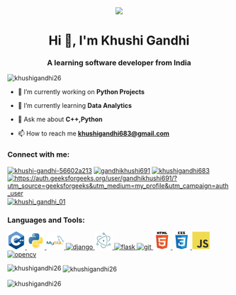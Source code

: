 
<div id="header" align="center">
  <img src="https://media.giphy.com/media/v1.Y2lkPTc5MGI3NjExOWQ1MzI2MmM2MjQ0ZGRkNDE5YjczZTlhNDYzOWYwYmI4MGY2YzhmYSZlcD12MV9pbnRlcm5hbF9naWZzX2dpZklkJmN0PXM/uLGINkpekEo98BP5gN/giphy.gif" width="300"/>
</div>
  
  
<!-- &&&&&&&&&&&&&&&&&&&&&&&&&&&&&& -->


<h1 align="center">Hi 👋, I'm Khushi Gandhi</h1>
<h3 align="center">A learning software developer from India</h3>

<p align="centre"> <img src="https://komarev.com/ghpvc/?username=khushigandhi26&label=Profile%20views&color=0e75b6&style=flat" alt="khushigandhi26" /> </p>

- 🔭 I’m currently working on **Python Projects**

- 🌱 I’m currently learning **Data Analytics**

- 💬 Ask me about **C++,Python**

- 📫 How to reach me **khushigandhi683@gmail.com**

<h3 align="left">Connect with me:</h3>
<p align="left">
<a href="https://linkedin.com/in/khushi-gandhi-56602a213" target="blank"><img align="center" src="https://raw.githubusercontent.com/rahuldkjain/github-profile-readme-generator/master/src/images/icons/Social/linked-in-alt.svg" alt="khushi-gandhi-56602a213" height="30" width="40" /></a>
<a href="https://www.hackerrank.com/gandhikhushi691" target="blank"><img align="center" src="https://raw.githubusercontent.com/rahuldkjain/github-profile-readme-generator/master/src/images/icons/Social/hackerrank.svg" alt="gandhikhushi691" height="30" width="40" /></a>
<a href="https://www.leetcode.com/khushigandhi683" target="blank"><img align="center" src="https://raw.githubusercontent.com/rahuldkjain/github-profile-readme-generator/master/src/images/icons/Social/leet-code.svg" alt="khushigandhi683" height="30" width="40" /></a>
<a href="https://auth.geeksforgeeks.org/user/https://auth.geeksforgeeks.org/user/gandhikhushi691/?utm_source=geeksforgeeks&utm_medium=my_profile&utm_campaign=auth_user" target="blank"><img align="center" src="https://raw.githubusercontent.com/rahuldkjain/github-profile-readme-generator/master/src/images/icons/Social/geeks-for-geeks.svg" alt="https://auth.geeksforgeeks.org/user/gandhikhushi691/?utm_source=geeksforgeeks&utm_medium=my_profile&utm_campaign=auth_user" height="30" width="40" /></a>
  <a href="https://instagram.com/khushi_gandhi_01" target="blank"><img align="center" src="https://raw.githubusercontent.com/rahuldkjain/github-profile-readme-generator/master/src/images/icons/Social/instagram.svg" alt="khushi_gandhi_01" height="30" width="40" /></a>
</p>

<h3 align="left">Languages and Tools:</h3>
<p align="left"> <a href="https://www.w3schools.com/cpp/" target="_blank" rel="noreferrer"> <img src="https://raw.githubusercontent.com/devicons/devicon/master/icons/cplusplus/cplusplus-original.svg" alt="cplusplus" width="40" height="40"/> </a> 
  <a href="https://www.python.org" target="_blank" rel="noreferrer"> <img src="https://raw.githubusercontent.com/devicons/devicon/master/icons/python/python-original.svg" alt="python" width="40" height="40"/> </a>
  <a href="https://www.mysql.com/" target="_blank" rel="noreferrer"> <img src="https://raw.githubusercontent.com/devicons/devicon/master/icons/mysql/mysql-original-wordmark.svg" alt="mysql" width="40" height="40"/> </a> 
<a href="https://www.djangoproject.com/" target="_blank" rel="noreferrer"> <img src="https://cdn.worldvectorlogo.com/logos/django.svg" alt="django" width="40" height="40"/> </a> 
<a href="https://www.electronjs.org" target="_blank" rel="noreferrer"> <img src="https://raw.githubusercontent.com/devicons/devicon/master/icons/electron/electron-original.svg" alt="electron" width="40" height="40"/> </a> 
<a href="https://flask.palletsprojects.com/" target="_blank" rel="noreferrer"> <img src="https://www.vectorlogo.zone/logos/pocoo_flask/pocoo_flask-icon.svg" alt="flask" width="40" height="40"/> </a> 
<a href="https://git-scm.com/" target="_blank" rel="noreferrer"> <img src="https://www.vectorlogo.zone/logos/git-scm/git-scm-icon.svg" alt="git" width="40" height="40"/> </a> 
<a href="https://www.w3.org/html/" target="_blank" rel="noreferrer"> <img src="https://raw.githubusercontent.com/devicons/devicon/master/icons/html5/html5-original-wordmark.svg" alt="html5" width="40" height="40"/> </a> 
<a href="https://www.w3schools.com/css/" target="_blank" rel="noreferrer"> <img src="https://raw.githubusercontent.com/devicons/devicon/master/icons/css3/css3-original-wordmark.svg" alt="css3" width="40" height="40"/> </a>
<a href="https://developer.mozilla.org/en-US/docs/Web/JavaScript" target="_blank" rel="noreferrer"> <img src="https://raw.githubusercontent.com/devicons/devicon/master/icons/javascript/javascript-original.svg" alt="javascript" width="40" height="40"/> </a> 
<a href="https://opencv.org/" target="_blank" rel="noreferrer"> <img src="https://www.vectorlogo.zone/logos/opencv/opencv-icon.svg" alt="opencv" width="40" height="40"/> </a>   </p>

<p><img align="left" src="https://github-readme-stats.vercel.app/api/top-langs?username=khushigandhi26&show_icons=true&locale=en&layout=compact" alt="khushigandhi26" /></p>

<p>&nbsp;<img align="center" src="https://github-readme-stats.vercel.app/api?username=khushigandhi26&show_icons=true&theme=cobalt&locale=en" alt="khushigandhi26" /></p>

<p><img align="center" src="https://github-readme-streak-stats.herokuapp.com/?user=khushigandhi26&" alt="khushigandhi26" /></p>
